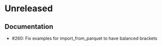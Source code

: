 # Unreleased

## Documentation

* #260: Fix examples for import_from_parquet to have balanced brackets

